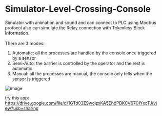 # Simulator-Level-Crossing-Console
Simulator with animation and sound and can connect to PLC using Modbus protocol also can simulate the Relay connection with Tokenless Block Information. </br>
</br>
There are 3 modes:
1. Automatic: all the processes are handled by the console once triggered by a sensor
2. Semi-Auto: the barrier is controlled by the operator and the rest is automatic
3. Manual: all the processes are manual, the console only tells when the sensor is triggered

![image](https://github.com/ikhsanmasu/Simulator-Level-Crossing-Console/assets/76894210/c43a9473-2481-4438-bab1-be5b5db30e76)

try this app: https://drive.google.com/file/d/1GTd03Z9wcjzxKA5EhdPDK0V67CIYxoTJ/view?usp=sharing
